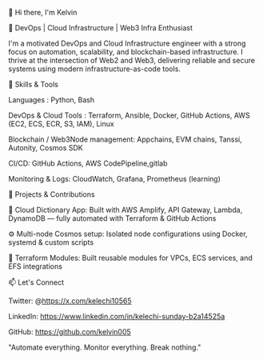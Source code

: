 👋 Hi there, I'm Kelvin

🚀 DevOps | Cloud Infrastructure | Web3 Infra Enthusiast

I'm a motivated DevOps and Cloud Infrastructure engineer with a strong focus on automation, scalability, and blockchain-based infrastructure. I thrive at the intersection of Web2 and Web3, delivering reliable and secure systems using modern infrastructure-as-code tools.

🧠 Skills & Tools

Languages : Python, Bash 

DevOps & Cloud Tools : Terraform, Ansible, Docker, GitHub Actions, AWS (EC2, ECS, ECR, S3, IAM), Linux

Blockchain / Web3Node management:  Appchains, EVM chains, Tanssi, Autonity, Cosmos SDK

CI/CD: GitHub Actions, AWS CodePipeline,gitlab

Monitoring & Logs: CloudWatch, Grafana, Prometheus (learning)

📂 Projects & Contributions

🔧 Cloud Dictionary App: Built with AWS Amplify, API Gateway, Lambda, DynamoDB — fully automated with Terraform & GitHub Actions

⚙️ Multi-node Cosmos setup: Isolated node configurations using Docker, systemd & custom scripts

🧪 Terraform Modules: Built reusable modules for VPCs, ECS services, and EFS integrations

📫 Let's Connect

Twitter: @https://x.com/kelechi10565

LinkedIn: https://www.linkedin.com/in/kelechi-sunday-b2a14525a

GitHub: https://github.com/kelvin005

"Automate everything. Monitor everything. Break nothing."


